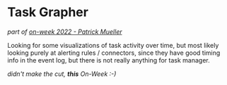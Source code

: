 # Task Grapher 

_part of [on-week 2022 - Patrick Mueller](./README.md)_

Looking for some visualizations of task activity over time, but most likely
looking purely at alerting rules / connectors, since they have good timing
info in the event log, but there is not really anything for task manager.

_didn't make the cut, **this** On-Week :-)_